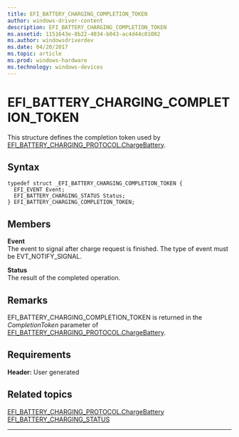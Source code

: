 ```yaml
---
title: EFI_BATTERY_CHARGING_COMPLETION_TOKEN
author: windows-driver-content
description: EFI_BATTERY_CHARGING_COMPLETION_TOKEN
ms.assetid: 1151643e-8b22-4034-b043-ac4d44c01082
ms.author: windowsdriverdev
ms.date: 04/20/2017
ms.topic: article
ms.prod: windows-hardware
ms.technology: windows-devices
---
```


# EFI\_BATTERY\_CHARGING\_COMPLETION\_TOKEN


This structure defines the completion token used by [EFI\_BATTERY\_CHARGING\_PROTOCOL.ChargeBattery](efi-battery-charging-protocolchargebattery.md).

## Syntax


``` syntax
typedef struct _EFI_BATTERY_CHARGING_COMPLETION_TOKEN {
  EFI_EVENT Event;
  EFI_BATTERY_CHARGING_STATUS Status;
} EFI_BATTERY_CHARGING_COMPLETION_TOKEN;
```

## Members


<a href="" id="event"></a>**Event**  
The event to signal after charge request is finished. The type of event must be EVT\_NOTIFY\_SIGNAL.

<a href="" id="status"></a>**Status**  
The result of the completed operation.

## Remarks


EFI\_BATTERY\_CHARGING\_COMPLETION\_TOKEN is returned in the *CompletionToken* parameter of [EFI\_BATTERY\_CHARGING\_PROTOCOL.ChargeBattery](efi-battery-charging-protocolchargebattery.md).

## Requirements


**Header:** User generated

## Related topics
[EFI\_BATTERY\_CHARGING\_PROTOCOL.ChargeBattery](efi-battery-charging-protocolchargebattery.md)  
[EFI\_BATTERY\_CHARGING\_STATUS](efi-battery-charging-status.md)  

--------------------



